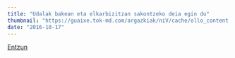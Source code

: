 ```yaml
---
title: "Udalak bakean eta elkarbizitzan sakontzeko deia egin du"
thumbnail: "https://guaixe.tok-md.com/argazkiak/niV/cache/ollo_content.JPG"
date: "2016-10-17"
---
```

[Entzun](https://guaixe.eus/altsasu/1476735615320-udalak-bakean-eta-elkarbizitzan-sakontzeko-deia-egin-du)

